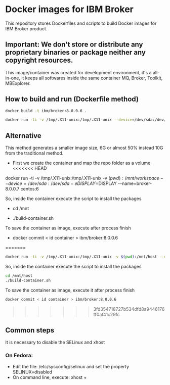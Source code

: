 # Docker images for IBM Broker

This repository stores Dockerfiles and scripts to build Docker images for IBM Broker product. 

## **Important:** We don't store or distribute any proprietary binaries or package neither any copyright resources.

This image/container was created for development environment, it's a all-in-one, it keeps all softwares inside the same container MQ, Broker, Toolkit, MBExplorer.

## How to build and run (Dockerfile method)
```bash
docker build -t ibm/broker:8.0.0.6 .
```
```bash
docker run -ti -v /tmp/.X11-unix:/tmp/.X11-unix --device=/dev/sda:/dev/sda -e DISPLAY=$DISPLAY --name=broker-8.0.0.6 ibm/broker:8.0.0.6
```
## Alternative

This method generates a smaller image size, 6G or almost 50% instead 10G from the traditional method.

* First we create the container and map the repo folder as a volume
<<<<<<< HEAD

docker run -ti -v /tmp/.X11-unix:/tmp/.X11-unix -v $(pwd):/mnt/workspace --device=/dev/sda:/dev/sda -e DISPLAY=$DISPLAY --name=broker-8.0.0.7 centos:6

So, inside the container execute the script to install the packages

* cd /mnt

* ./build-container.sh

To save the container as image, execute after process finish

* docker commit < id container > ibm/broker:8.0.0.6

=======
```bash
docker run -ti -v /tmp/.X11-unix:/tmp/.X11-unix -v $(pwd):/mnt/host --device=/dev/sda:/dev/sda -e DISPLAY=$DISPLAY --name=broker-8.0.0.7 centos:6
```
So, inside the container execute the script to install the packages
```bash
cd /mnt/host
./build-container.sh
```
To save the container as image, execute it after process finish
```bash
docker commit < id container > ibm/broker:8.0.0.6
```
>>>>>>> 3fd354718727b534dfd8a9446176ff0af41c29fc
## Common steps

It is necessary to disable the SELinux and xhost

### On Fedora:

* Edit the file: /etc/sysconfig/selinux and set the property SELINUX=disabled
* On command line, execute: xhost +
